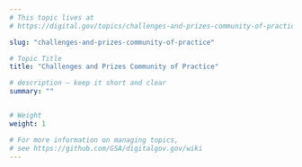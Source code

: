 ```yaml
---
# This topic lives at
# https://digital.gov/topics/challenges-and-prizes-community-of-practice

slug: "challenges-and-prizes-community-of-practice"

# Topic Title
title: "Challenges and Prizes Community of Practice"

# description — keep it short and clear
summary: ""


# Weight
weight: 1

# For more information on managing topics,
# see https://github.com/GSA/digitalgov.gov/wiki
---
```

